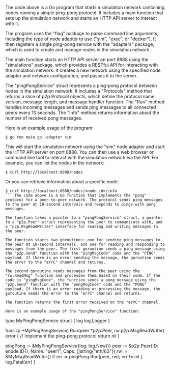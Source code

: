 The code above is a Go program that starts a simulation network containing nodes running a simple ping-pong protocol. It includes a main function that sets up the simulation network and starts an HTTP API server to interact with it.

The program uses the "flag" package to parse command line arguments, including the type of node adapter to use ("sim", "exec", or "docker"). It then registers a single ping-pong service with the "adapters" package, which is used to create and manage nodes in the simulation network.

The main function starts an HTTP API server on port 8888 using the "simulations" package, which provides a RESTful API for interacting with the simulation network. It creates a new network using the specified node adapter and network configuration, and passes it to the server.

The "pingPongService" struct represents a ping-pong protocol between nodes in the simulation network. It includes a "Protocols" method that returns a slice of p2p.Protocol objects, which define the protocol name, version, message length, and message handler function. The "Run" method handles incoming messages and sends ping messages to all connected peers every 10 seconds. The "Info" method returns information about the number of received pong messages.

Here is an example usage of the program:

```
$ go run main.go -adapter sim
```

This will start the simulation network using the "sim" node adapter and start the HTTP API server on port 8888. You can then use a web browser or command line tool to interact with the simulation network via the API. For example, you can list the nodes in the network:

```
$ curl http://localhost:8888/nodes
```

Or you can retrieve information about a specific node:

```
$ curl http://localhost:8888/nodes/<node_id>/info
``` The code above is a Go function that implements the "pong" protocol for a peer-to-peer network. The protocol sends ping messages to the peer at 10-second intervals and responds to pings with pong messages.

The function takes a pointer to a "pingPongService" struct, a pointer to a "p2p.Peer" struct representing the peer to communicate with, and a "p2p.MsgReadWriter" interface for reading and writing messages to the peer.

The function starts two goroutines: one for sending ping messages to the peer at 10-second intervals, and one for reading and responding to messages from the peer. The first goroutine sends a ping message using the "p2p.Send" function with the "pingMsgCode" code and the "PING" payload. If there is an error sending the message, the goroutine sends the error to the "errC" channel and returns.

The second goroutine reads messages from the peer using the "rw.ReadMsg" function and processes them based on their code. If the code is "pingMsgCode", the function sends a pong message using the "p2p.Send" function with the "pongMsgCode" code and the "PONG" payload. If there is an error reading or processing the message, the goroutine sends the error to the "errC" channel and returns.

The function returns the first error received on the "errC" channel.

Here is an example usage of the "pingPongService" function:

```
type MyPingPongService struct {
    log log.Logger
}

func (p *MyPingPongService) Run(peer *p2p.Peer, rw p2p.MsgReadWriter) error {
    // Implement the ping-pong protocol
    return nil
}

pingPong := &MyPingPongService{log: log.New()}
peer := &p2p.Peer{ID: enode.ID{}, Name: "peer1", Caps: []string{"eth/63"}}
rw := &MyMsgReadWriter{}
if err := pingPong.Run(peer, rw); err != nil {
    log.Fatal(err)
}
```
